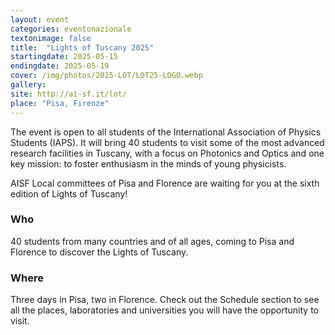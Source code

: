 ```yaml
---
layout: event
categories: eventonazionale
textonimage: false
title:  "Lights of Tuscany 2025"
startingdate: 2025-05-15
endingdate: 2025-05-19
cover: /img/photos/2025-LOT/LOT25-LOGO.webp
gallery:
site: http://ai-sf.it/lot/
place: "Pisa, Firenze"
---
```



The event is open to all students of the International Association of Physics Students (IAPS). It will bring 40 students to visit some of the most advanced research facilities in Tuscany, with a focus on Photonics and Optics and one key mission: to foster enthusiasm in the minds of young physicists.

AISF Local committees of Pisa and Florence are waiting for you at the sixth edition of Lights of Tuscany! 

### Who

40 students from many countries and of all ages, coming to Pisa and Florence to discover the Lights of Tuscany.

### Where

Three days in Pisa, two in Florence. Check out the Schedule section to see all the places, laboratories and universities you will have the opportunity to visit.
